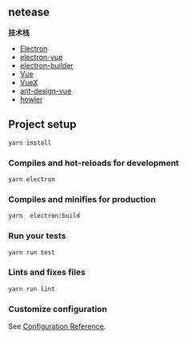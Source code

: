 ## netease

**技术栈**

- [Electron](https://electronjs.org/)
- [electron-vue](https://simulatedgreg.gitbooks.io/electron-vue/content/cn/) 
- [electron-builder](https://www.electron.build/) 
- [Vue](https://vuejs.org/)
- [VueX](https://vuex.vuejs.org/)
- [ant-design-vue](https://www.antdv.com/docs/vue/introduce-cn/)
- [howler](https://howlerjs.com/)



## Project setup
```
yarn install
```

### Compiles and hot-reloads for development
```
yarn electron
```

### Compiles and minifies for production
```
yarn  electron:build
```

### Run your tests
```
yarn run test
```

### Lints and fixes files
```
yarn run lint
```

### Customize configuration
See [Configuration Reference](https://cli.vuejs.org/config/).
